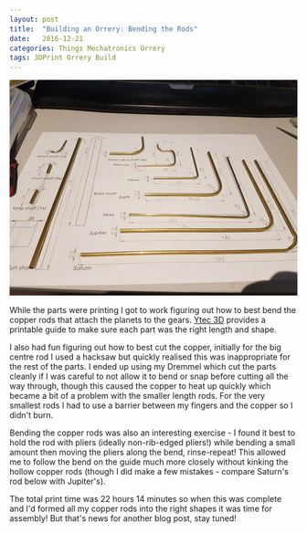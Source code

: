 ```yaml
---
layout: post
title:  "Building an Orrery: Bending the Rods"
date:   2016-12-21
categories: Things Mechatronics Orrery
tags: 3DPrint Orrery Build
---
```


![Cut Rods](/images/orrery/rods.jpg)

While the parts were printing I got to work figuring out how to best bend the copper rods that attach the planets to the gears. [Ytec 3D][Ytec3d] provides a printable guide to make sure each part was the right length and shape. 

<!--more-->

I also had fun figuring out how to best cut the copper, initially for the big centre rod I used a hacksaw but quickly realised this was inappropriate for the rest of the parts. I ended up using my Dremmel which cut the parts cleanly if I was careful to not allow it to bend or snap before cutting all the way through, though this caused the copper to heat up quickly which became a bit of a problem with the smaller length rods. For the very smallest rods I had to use a barrier between my fingers and the copper so I didn't burn.

Bending the copper rods was also an interesting exercise - I found it best to hold the rod with pliers (ideally non-rib-edged pliers!) while bending a small amount then moving the pliers along the bend, rinse-repeat! This allowed me to follow the bend on the guide much more closely without kinking the hollow copper rods (though I did make a few mistakes - compare Saturn's rod below with Jupiter's).



The total print time was 22 hours 14 minutes so when this was complete and I'd formed all my copper rods into the right shapes it was time for assembly! But that's news for another blog post, stay tuned!


[Ytec3d]: https://ytec3d.com/